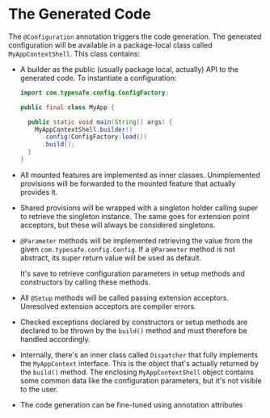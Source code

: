 The Generated Code
==================

The `@Configuration` annotation triggers the code generation. The generated
configuration will be available in a package-local class called
`MyAppContextShell`. This class contains:

  * A builder as the public (usually package local, actually) API to the
    generated code. To instantiate a configuration:
    
    ```java
    import com.typesafe.config.ConfigFactory;
    
    public final class MyApp {
    
      public static void main(String[] args) {
        MyAppContextShell.builder()
          .config(ConfigFactory.load())
          .build();
      }
    }
    ```
    
  * All mounted features are implemented as inner classes. Unimplemented
    provisions will be forwarded to the mounted feature that actually
    provides it.
  
  * Shared provisions will be wrapped with a singleton holder calling super
    to retrieve the singleton instance. The same goes for extension point
    acceptors, but these will always be considered singletons.
  
  * `@Parameter` methods will be implemented retrieving the value from 
    the given `com.typesafe.config.Config`. If a `@Parameter` method
    is not abstract, its super return value will be used as default.
    
    It's save to retrieve configuration parameters in setup methods and
    constructors by calling these methods.
   
  * All `@Setup` methods will be called passing extension acceptors.
    Unresolved extension acceptors are compiler errors.
  
  * Checked exceptions declared by constructors or setup methods are
    declared to be thrown by the `build()` method and must therefore be
    handled accordingly.
    
  * Internally, there's an inner class called `Dispatcher` that fully
    implements the `MyAppContext` interface. This is the object that's
    actually returned by the `build()` method. The enclosing
    `MyAppContextShell` object contains some common data like the
    configuration parameters, but it's not visible to the user.

  * The code generation can be fine-tuned using annotation attributes
